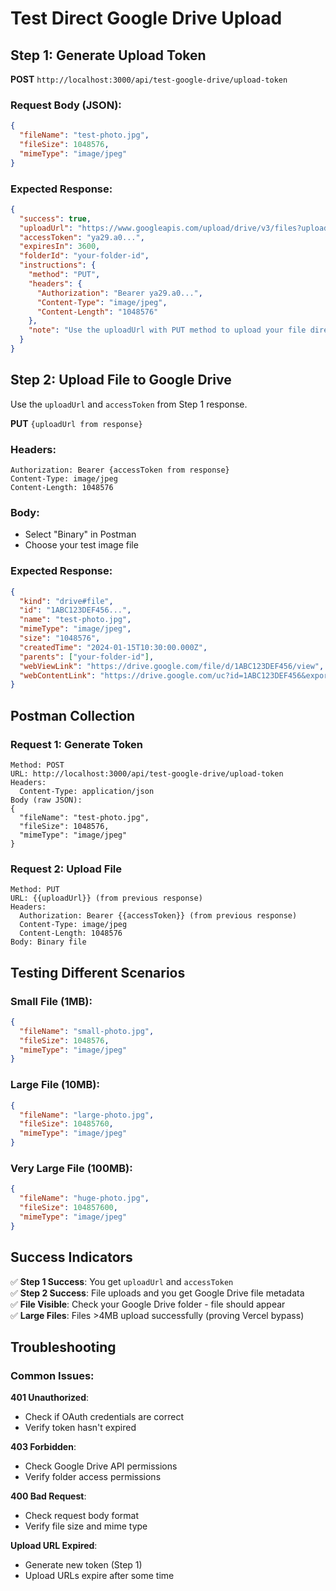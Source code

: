# Test Direct Google Drive Upload

## Step 1: Generate Upload Token

**POST** `http://localhost:3000/api/test-google-drive/upload-token`

### Request Body (JSON):
```json
{
  "fileName": "test-photo.jpg",
  "fileSize": 1048576,
  "mimeType": "image/jpeg"
}
```

### Expected Response:
```json
{
  "success": true,
  "uploadUrl": "https://www.googleapis.com/upload/drive/v3/files?uploadType=resumable&upload_id=...",
  "accessToken": "ya29.a0...",
  "expiresIn": 3600,
  "folderId": "your-folder-id",
  "instructions": {
    "method": "PUT",
    "headers": {
      "Authorization": "Bearer ya29.a0...",
      "Content-Type": "image/jpeg",
      "Content-Length": "1048576"
    },
    "note": "Use the uploadUrl with PUT method to upload your file directly to Google Drive"
  }
}
```

## Step 2: Upload File to Google Drive

Use the `uploadUrl` and `accessToken` from Step 1 response.

**PUT** `{uploadUrl from response}`

### Headers:
```
Authorization: Bearer {accessToken from response}
Content-Type: image/jpeg
Content-Length: 1048576
```

### Body:
- Select "Binary" in Postman
- Choose your test image file

### Expected Response:
```json
{
  "kind": "drive#file",
  "id": "1ABC123DEF456...",
  "name": "test-photo.jpg",
  "mimeType": "image/jpeg",
  "size": "1048576",
  "createdTime": "2024-01-15T10:30:00.000Z",
  "parents": ["your-folder-id"],
  "webViewLink": "https://drive.google.com/file/d/1ABC123DEF456/view",
  "webContentLink": "https://drive.google.com/uc?id=1ABC123DEF456&export=download"
}
```

## Postman Collection

### Request 1: Generate Token
```
Method: POST
URL: http://localhost:3000/api/test-google-drive/upload-token
Headers: 
  Content-Type: application/json
Body (raw JSON):
{
  "fileName": "test-photo.jpg",
  "fileSize": 1048576,
  "mimeType": "image/jpeg"
}
```

### Request 2: Upload File
```
Method: PUT
URL: {{uploadUrl}} (from previous response)
Headers:
  Authorization: Bearer {{accessToken}} (from previous response)
  Content-Type: image/jpeg
  Content-Length: 1048576
Body: Binary file
```

## Testing Different Scenarios

### Small File (1MB):
```json
{
  "fileName": "small-photo.jpg",
  "fileSize": 1048576,
  "mimeType": "image/jpeg"
}
```

### Large File (10MB):
```json
{
  "fileName": "large-photo.jpg",
  "fileSize": 10485760,
  "mimeType": "image/jpeg"
}
```

### Very Large File (100MB):
```json
{
  "fileName": "huge-photo.jpg",
  "fileSize": 104857600,
  "mimeType": "image/jpeg"
}
```

## Success Indicators

✅ **Step 1 Success**: You get `uploadUrl` and `accessToken`  
✅ **Step 2 Success**: File uploads and you get Google Drive file metadata  
✅ **File Visible**: Check your Google Drive folder - file should appear  
✅ **Large Files**: Files >4MB upload successfully (proving Vercel bypass)  

## Troubleshooting

### Common Issues:

**401 Unauthorized**: 
- Check if OAuth credentials are correct
- Verify token hasn't expired

**403 Forbidden**:
- Check Google Drive API permissions
- Verify folder access permissions

**400 Bad Request**:
- Check request body format
- Verify file size and mime type

**Upload URL Expired**:
- Generate new token (Step 1)
- Upload URLs expire after some time